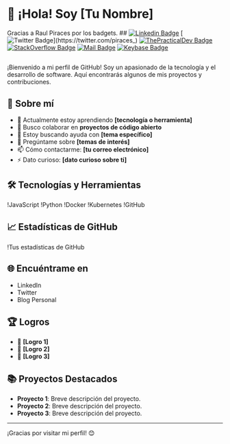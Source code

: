 # 👋 ¡Hola! Soy [Tu Nombre]

Gracias a Raul Piraces por los badgets. ##
[![Linkedin Badge](https://img.shields.io/badge/-Raúl%20Piracés%20Alastuey-blue?style=flat-square&logo=Linkedin&logoColor=white&link=https://www.linkedin.com/in/ra%C3%BAl-pirac%C3%A9s-alastuey-137569a5/)](https://www.linkedin.com/in/ra%C3%BAl-pirac%C3%A9s-alastuey-137569a5/)
[![Twitter Badge](https://img.shields.io/badge/-@piraces_-1ca0f1?style=flat-square&labelColor=1ca0f1&logo=twitter&logoColor=white&link=https://twitter.com/piraces_)](https://twitter.com/piraces_)
[![ThePracticalDev Badge](https://img.shields.io/badge/-@piraces-0A0A0A?style=flat-square&labelColor=black&logo=dev.to&link=https://dev.to/piraces/)](https://dev.to/piraces)
[![StackOverflow Badge](https://img.shields.io/badge/-piraces-FE7A16?style=flat-square&logo=Stack%20Overflow&logoColor=white&link=https://stackoverflow.com/users/4064162/piraces)](https://stackoverflow.com/users/4064162/piraces)
[![Mail Badge](https://img.shields.io/badge/-raul@piraces.dev-8B89CC?style=flat-square&logo=Protonmail&logoColor=white&link=mailto:raul@piraces.dev)](mailto:raul@piraces.dev)
[![Keybase Badge](https://img.shields.io/badge/-piraces-33A0FF?style=flat-square&logo=Keybase&logoColor=white&link=https://keybase.io/piraces)](https://keybase.io/piraces)
##
¡Bienvenido a mi perfil de GitHub! Soy un apasionado de la tecnología y el desarrollo de software. Aquí encontrarás algunos de mis proyectos y contribuciones.

## 🚀 Sobre mí

- 🌱 Actualmente estoy aprendiendo **[tecnología o herramienta]**
- 👯 Busco colaborar en **proyectos de código abierto**
- 🤔 Estoy buscando ayuda con **[tema específico]**
- 💬 Pregúntame sobre **[temas de interés]**
- 📫 Cómo contactarme: **[tu correo electrónico]**
- ⚡ Dato curioso: **[dato curioso sobre ti]**

## 🛠️ Tecnologías y Herramientas

!JavaScript
!Python
!Docker
!Kubernetes
!GitHub

## 📈 Estadísticas de GitHub

!Tus estadísticas de GitHub

## 🌐 Encuéntrame en

- LinkedIn
- Twitter
- Blog Personal

## 🏆 Logros

- 🥇 **[Logro 1]**
- 🥈 **[Logro 2]**
- 🥉 **[Logro 3]**

## 📚 Proyectos Destacados

- **Proyecto 1**: Breve descripción del proyecto.
- **Proyecto 2**: Breve descripción del proyecto.
- **Proyecto 3**: Breve descripción del proyecto.

---

¡Gracias por visitar mi perfil! 😊
